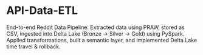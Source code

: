 # API-Data-ETL
End-to-end Reddit Data Pipeline: Extracted data using PRAW, stored as CSV, ingested into Delta Lake (Bronze → Silver → Gold) using PySpark. Applied transformations, built a semantic layer, and implemented Delta Lake time travel &amp; rollback.
